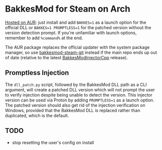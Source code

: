 # BakkesMod for Steam on Arch
[Hosted on AUR](https://aur.archlinux.org/packages/bakkesmod-steam): just
install and add `BAKKES=1` as a launch option for the official DLL or
`BAKKES=1 PROMPTLESS=1` for the patched version without the version detection
prompt. If you're unfamiliar with launch options, remember to add `%command%` at
the end.

The AUR package replaces the official updater with the system package manager,
so use
[bakkesmod-steam-git](https://aur.archlinux.org/packages/bakkesmod-steam-git)
instead if the main repo ends up out of date (relative to the latest
[BakkesModInjectorCpp](
https://github.com/bakkesmodorg/BakkesModInjectorCpp/releases/latest)
release).

## Promptless Injection
The `dll_patch.py` script, followed by the BakkesMod DLL path as a CLI argument,
will create a patched DLL version which will not prompt the user to verify
injection despite being unable to detect the version. This injector version can
be used via Proton by adding `PROMPTLESS=1` as a launch option. The patched
version should also get rid of the injection verification on Windows, provided
that the BakkesMod DLL is replaced rather than duplicated, which is the default.

## TODO
- stop resetting the user's config on install

